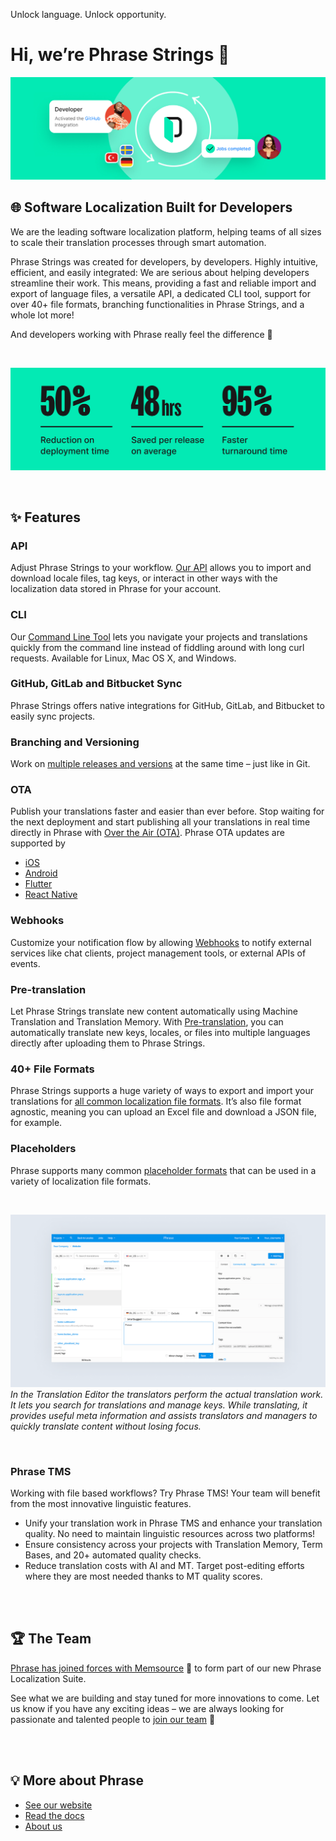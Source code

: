 Unlock language. Unlock opportunity.

# Hi, we’re Phrase Strings 👋

![Translating with Phrase Strings](/profile/assets/banner.jpg)

## 🌐 Software Localization Built for Developers

We are the leading software localization platform, helping teams of all sizes to scale their translation processes through smart automation.


Phrase Strings was created for developers, by developers. Highly intuitive, efficient, and easily integrated: We are serious about helping developers streamline their work. This means, providing a fast and reliable import and export of language files, a versatile API, a dedicated CLI tool, support for over 40+ file formats, branching functionalities in Phrase Strings, and a whole lot more!


And developers working with Phrase really feel the difference 💪

<br />

![Advantages using Phrase Strings](/profile/assets/numbers.jpg)

<br />

## ✨ Features

### API

Adjust Phrase Strings to your workflow. [Our API](https://developers.phrase.com/api/) allows you to import and download locale files, tag keys, or interact in other ways with the localization data stored in Phrase for your account.

### CLI

Our [Command Line Tool](https://support.phrase.com/hc/en-us/articles/5808300599068) lets you navigate your projects and translations quickly from the command line instead of fiddling around with long curl requests. Available for Linux, Mac OS X, and Windows.

### GitHub, GitLab and Bitbucket Sync

Phrase Strings offers native integrations for GitHub, GitLab, and Bitbucket to easily sync projects.

### Branching and Versioning

Work on [multiple releases and versions](https://support.phrase.com/hc/en-us/articles/5856411356316) at the same time – just like in Git.

### OTA

Publish your translations faster and easier than ever before. Stop waiting for the next deployment and start publishing all your translations in real time directly in Phrase with [Over the Air (OTA)](https://support.phrase.com/hc/en-us/articles/5804059067804). Phrase OTA updates are supported by

- [iOS](https://support.phrase.com/hc/en-us/articles/5804059067804)
- [Android](https://support.phrase.com/hc/en-us/articles/5804059067804)
- [Flutter](https://support.phrase.com/hc/en-us/articles/5804059067804)
- [React Native](https://support.phrase.com/hc/en-us/articles/5804059067804)

### Webhooks

Customize your notification flow by allowing [Webhooks](https://support.phrase.com/hc/en-us/articles/5784125630620) to notify external services like chat clients, project management tools, or external APIs of events.

### Pre-translation

Let Phrase Strings translate new content automatically using Machine Translation and Translation Memory. With [Pre-translation](https://support.phrase.com/hc/en-us/articles/5822187934364), you can automatically translate new keys, locales, or files into multiple languages directly after uploading them to Phrase Strings.

### 40+ File Formats

Phrase Strings supports a huge variety of ways to export and import your translations for [all common localization file formats](https://support.phrase.com/hc/en-us/articles/5784070560412). It’s also file format agnostic, meaning you can upload an Excel file and download a JSON file, for example.

### Placeholders

Phrase supports many common [placeholder formats](https://support.phrase.com/hc/en-us/articles/5822510498332) that can be used in a variety of localization file formats.

<br />

![Phrase Editor](/profile/assets/translation_editor.png)
_In the Translation Editor the translators perform the actual translation work. It lets you search for translations and manage keys. While translating, it provides useful meta information and assists translators and managers to quickly translate content without losing focus._

<br />

### Phrase TMS

Working with file based workflows? Try Phrase TMS! Your team will benefit from the most innovative linguistic features.
- Unify your translation work in Phrase TMS and enhance your translation quality. No need to maintain linguistic resources across two platforms!
- Ensure consistency across your projects with Translation Memory, Term Bases, and 20+ automated quality checks.
- Reduce translation costs with AI and MT. Target post-editing efforts where they are most needed thanks to MT quality scores.


<br />
<br />

## 🏆 The Team

[Phrase has joined forces with Memsource](https://www.memsource.com/blog/press-release-memsource-acquires-phrase/) 🤝 to form part of our new Phrase Localization Suite.

See what we are building and stay tuned for more innovations to come. Let us know if you have any exciting ideas – we are always looking for passionate and talented people to [join our team](https://phrase.com/careers/jobs/) 🙌

<br />
<br />

## 💡 More about Phrase

- [See our website](https://phrase.com/)
- [Read the docs](https://support.phrase.com/hc/en-us/)
- [About us](https://phrase.com/about/)
